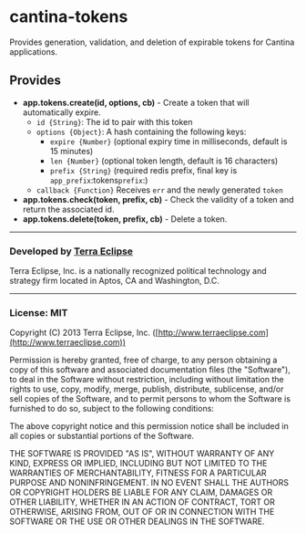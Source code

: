 cantina-tokens
==============

Provides generation, validation, and deletion of expirable tokens for Cantina applications.


Provides
--------

- **app.tokens.create(id, options, cb)** - Create a token that will automatically expire.
  - `id {String}`: The id to pair with this token
  - `options {Object}`: A hash containing the following keys:
      - `expire {Number}` (optional expiry time in milliseconds, default is 15 minutes)
      - `len {Number}` (optional token length, default is 16 characters)
      - `prefix {String}` (required redis prefix, final key is `app_prefix`:tokens`prefix`:)
  - `callback {Function}` Receives `err` and the newly generated `token`
- **app.tokens.check(token, prefix, cb)** - Check the validity of a token and return the associated id.
- **app.tokens.delete(token, prefix, cb)** - Delete a token.

- - -

### Developed by [Terra Eclipse](http://www.terraeclipse.com)
Terra Eclipse, Inc. is a nationally recognized political technology and
strategy firm located in Aptos, CA and Washington, D.C.

- - -

### License: MIT
Copyright (C) 2013 Terra Eclipse, Inc. ([http://www.terraeclipse.com](http://www.terraeclipse.com))

Permission is hereby granted, free of charge, to any person obtaining a copy
of this software and associated documentation files (the &quot;Software&quot;), to deal
in the Software without restriction, including without limitation the rights
to use, copy, modify, merge, publish, distribute, sublicense, and/or sell
copies of the Software, and to permit persons to whom the Software is furnished
to do so, subject to the following conditions:

The above copyright notice and this permission notice shall be included in
all copies or substantial portions of the Software.

THE SOFTWARE IS PROVIDED &quot;AS IS&quot;, WITHOUT WARRANTY OF ANY KIND, EXPRESS OR
IMPLIED, INCLUDING BUT NOT LIMITED TO THE WARRANTIES OF MERCHANTABILITY,
FITNESS FOR A PARTICULAR PURPOSE AND NONINFRINGEMENT. IN NO EVENT SHALL THE
AUTHORS OR COPYRIGHT HOLDERS BE LIABLE FOR ANY CLAIM, DAMAGES OR OTHER
LIABILITY, WHETHER IN AN ACTION OF CONTRACT, TORT OR OTHERWISE, ARISING FROM,
OUT OF OR IN CONNECTION WITH THE SOFTWARE OR THE USE OR OTHER DEALINGS IN THE
SOFTWARE.
